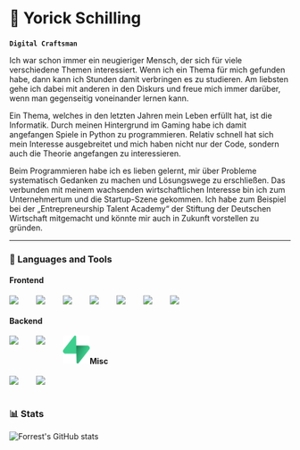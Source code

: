 # 🐺 Yorick Schilling

**`Digital Craftsman`**

Ich war schon immer ein neugieriger Mensch, der sich für viele verschiedene Themen interessiert. Wenn ich ein Thema für mich gefunden habe, dann kann ich Stunden damit verbringen es zu studieren. Am liebsten gehe ich dabei mit anderen in den Diskurs und freue mich immer darüber, wenn man gegenseitig voneinander lernen kann.

Ein Thema, welches in den letzten Jahren mein Leben erfüllt hat, ist die Informatik. Durch meinen Hintergrund im Gaming habe ich damit angefangen Spiele in Python zu programmieren. Relativ schnell hat sich mein Interesse ausgebreitet und mich haben nicht nur der Code, sondern auch die Theorie angefangen zu interessieren.

Beim Programmieren habe ich es lieben gelernt, mir über Probleme systematisch Gedanken zu machen und Lösungswege zu erschließen. Das verbunden mit meinem wachsenden wirtschaftlichen Interesse bin ich zum Unternehmertum und die Startup-Szene gekommen. Ich habe zum Beispiel bei der „Entrepreneurship Talent Academy“ der Stiftung der Deutschen Wirtschaft mitgemacht und könnte mir auch in Zukunft vorstellen zu gründen.

---

### 🧰 Languages and Tools

#### Frontend

<img align="left" width="48px" src="https://cdn.jsdelivr.net/gh/devicons/devicon/icons/html5/html5-original.svg" />
<img align="left" width="48px" src="https://cdn.jsdelivr.net/gh/devicons/devicon/icons/css3/css3-original.svg" />
<img align="left" width="48px" src="https://cdn.jsdelivr.net/gh/devicons/devicon/icons/tailwindcss/tailwindcss-plain.svg" />
<img align="left" width="48px" src="https://cdn.jsdelivr.net/gh/devicons/devicon/icons/javascript/javascript-original.svg" />
<img align="left" width="48px" src="https://cdn.jsdelivr.net/gh/devicons/devicon/icons/vuejs/vuejs-original.svg" />

<img align="left" width="48px" src="https://cdn.jsdelivr.net/gh/devicons/devicon/icons/dart/dart-original.svg" />
<img align="left" width="48px" src="https://cdn.jsdelivr.net/gh/devicons/devicon/icons/flutter/flutter-original.svg" />
<br/>

#### Backend

<img align="left" width="48px" src="https://cdn.jsdelivr.net/gh/devicons/devicon/icons/python/python-original.svg" />
<img align="left" width="48px" src="https://cdn.jsdelivr.net/gh/devicons/devicon/icons/rust/rust-plain.svg" />
<img align="left" width="48px" src="/media/supabase-logo-icon.png" />
<br/>

#### Misc

<img align="left" width="48px" src="https://cdn.jsdelivr.net/gh/devicons/devicon/icons/git/git-original.svg" />
<img align="left" width="48px" src="https://cdn.jsdelivr.net/gh/devicons/devicon/icons/linux/linux-original.svg" />
<br/>

#

### 📊 Stats

![Forrest's GitHub stats](https://github-readme-stats.vercel.app/api?username=YSchilling&show_icons=true&theme=gruvbox)

<!-- ![GitHub Streak](https://streak-stats.demolab.com?user=ForrestKnight&theme=gruvbox&border_radius=4.5) -->

#

<!--
<details>
    <summary><h3>👨‍💻My Coding Journey</h3></summary>
</details>
 -->
